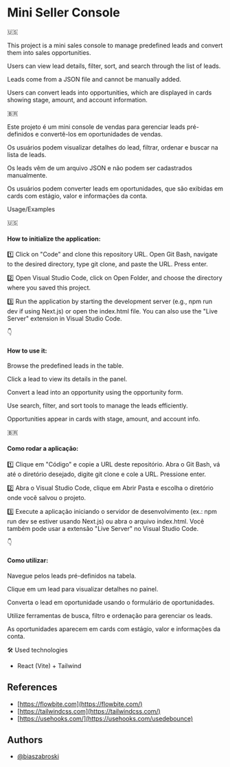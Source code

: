 # Mini Seller Console

:us:

This project is a mini sales console to manage predefined leads and convert them into sales opportunities.

Users can view lead details, filter, sort, and search through the list of leads.

Leads come from a JSON file and cannot be manually added.

Users can convert leads into opportunities, which are displayed in cards showing stage, amount, and account information.

:brazil:

Este projeto é um mini console de vendas para gerenciar leads pré-definidos e convertê-los em oportunidades de vendas.

Os usuários podem visualizar detalhes do lead, filtrar, ordenar e buscar na lista de leads.

Os leads vêm de um arquivo JSON e não podem ser cadastrados manualmente.

Os usuários podem converter leads em oportunidades, que são exibidas em cards com estágio, valor e informações da conta.

Usage/Examples

:us: <h4>How to initialize the application:</h4>

:one: Click on "Code" and clone this repository URL. Open Git Bash, navigate to the desired directory, type git clone, and paste the URL. Press enter.

:two: Open Visual Studio Code, click on Open Folder, and choose the directory where you saved this project.

:three: Run the application by starting the development server (e.g., npm run dev if using Next.js) or open the index.html file. You can also use the "Live Server" extension in Visual Studio Code.

:point_down:<h4>How to use it:</h4>

Browse the predefined leads in the table.

Click a lead to view its details in the panel.

Convert a lead into an opportunity using the opportunity form.

Use search, filter, and sort tools to manage the leads efficiently.

Opportunities appear in cards with stage, amount, and account info.

:brazil: <h4>Como rodar a aplicação:</h4>

:one: Clique em "Código" e copie a URL deste repositório. Abra o Git Bash, vá até o diretório desejado, digite git clone e cole a URL. Pressione enter.

:two: Abra o Visual Studio Code, clique em Abrir Pasta e escolha o diretório onde você salvou o projeto.

:three: Execute a aplicação iniciando o servidor de desenvolvimento (ex.: npm run dev se estiver usando Next.js) ou abra o arquivo index.html. Você também pode usar a extensão "Live Server" no Visual Studio Code.

:point_down:<h4>Como utilizar:</h4>

Navegue pelos leads pré-definidos na tabela.

Clique em um lead para visualizar detalhes no painel.

Converta o lead em oportunidade usando o formulário de oportunidades.

Utilize ferramentas de busca, filtro e ordenação para gerenciar os leads.

As oportunidades aparecem em cards com estágio, valor e informações da conta.

🛠 Used technologies
- React (Vite) + Tailwind

## References
 - [https://flowbite.com](https://flowbite.com/)
 - [https://tailwindcss.com](https://tailwindcss.com/)
 - [https://usehooks.com/](https://usehooks.com/usedebounce)


## Authors

- [@biaszabroski](https://www.github.com/biaszabroski) 
